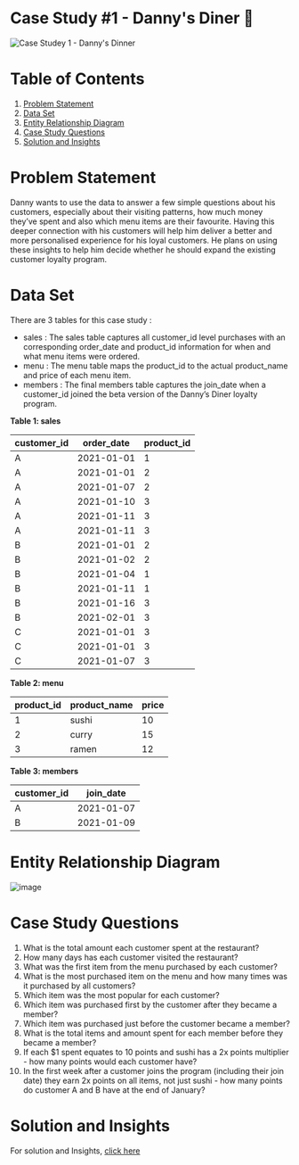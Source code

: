 # Case Study #1 - Danny's Diner 🍜

![Case Studey 1 - Danny's Dinner](https://8weeksqlchallenge.com/images/case-study-designs/1.png)

# Table of Contents
1. [Problem Statement](#problem-statement)
2. [Data Set](#data-set)
3. [Entity Relationship Diagram](#entity-relationship-diagram)
4. [Case Study Questions](#case-study-questions)
5. [Solution and Insights](https://github.com/riya-shende/8-Week-SQL-Challenge-Case-Study/blob/main/Case%20Study%20%231%20-%20Danny's%20Diner/Solution.md)

# Problem Statement
Danny wants to use the data to answer a few simple questions about his customers, especially about their visiting patterns, how much money they’ve spent and also which menu items are their favourite. Having this deeper connection with his customers will help him deliver a better and more personalised experience for his loyal customers.
He plans on using these insights to help him decide whether he should expand the existing customer loyalty program.

# Data Set
There are 3 tables for this case study :
- sales : The sales table captures all customer_id level purchases with an corresponding order_date and product_id information for when and what menu items were ordered.
- menu : The menu table maps the product_id to the actual product_name and price of each menu item.
- members : The final members table captures the join_date when a customer_id joined the beta version of the Danny’s Diner loyalty program.


**Table 1: sales**

| customer_id | order_date | product_id |
| ----------- | ---------- | ---------- |
| A |	2021-01-01 | 1 |
| A	| 2021-01-01 | 2 | 
| A |	2021-01-07 | 2 |
| A |	2021-01-10 | 3 |
| A |	2021-01-11 | 3 |
| A |	2021-01-11 | 3 |
| B | 2021-01-01 | 2 |
| B |	2021-01-02 | 2 |
| B |	2021-01-04 | 1 |
| B |	2021-01-11 | 1 |
| B |	2021-01-16 | 3 |
| B | 2021-02-01 | 3 |
| C |	2021-01-01 | 3 |
| C |	2021-01-01 | 3 |
| C |	2021-01-07 | 3 |


**Table 2: menu**

| product_id | product_name |	price |
| ---------- | ------------ | ----- |
| 1 |	sushi |	10 |
| 2 |	curry |	15 |
| 3 |	ramen |	12 |


**Table 3: members**

| customer_id |	join_date |
| ----------- | --------- |
| A |	2021-01-07 |
| B	| 2021-01-09 |


# Entity Relationship Diagram

![image](https://user-images.githubusercontent.com/98699089/156034410-8775d5d2-eda5-4453-9e33-54bfef253084.png)

# Case Study Questions
1. What is the total amount each customer spent at the restaurant?
2. How many days has each customer visited the restaurant?
3. What was the first item from the menu purchased by each customer?
4. What is the most purchased item on the menu and how many times was it purchased by all customers?
5. Which item was the most popular for each customer?
6. Which item was purchased first by the customer after they became a member?
7. Which item was purchased just before the customer became a member?
8. What is the total items and amount spent for each member before they became a member?
9. If each $1 spent equates to 10 points and sushi has a 2x points multiplier - how many points would each customer have?
10. In the first week after a customer joins the program (including their join date) they earn 2x points on all items, not just sushi - how many points do customer A and B have at the end of January?

# Solution and Insights
For solution and Insights, [click here](https://github.com/riya-shende/8-Week-SQL-Challenge-Case-Study/blob/main/Case%20Study%20%231%20-%20Danny's%20Diner/Solution.md)
